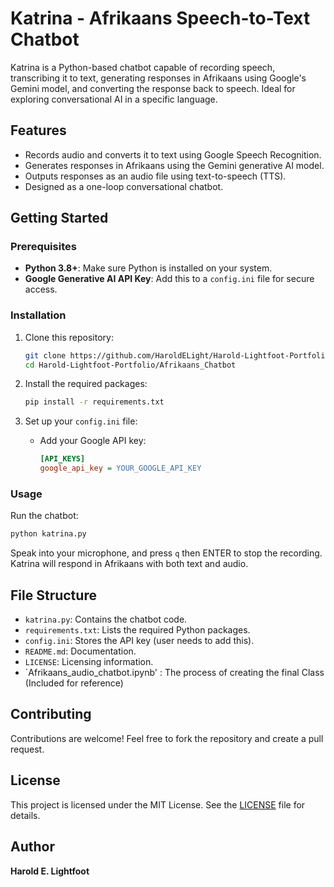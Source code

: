
# Katrina - Afrikaans Speech-to-Text Chatbot

Katrina is a Python-based chatbot capable of recording speech, transcribing it to text, generating responses in Afrikaans using Google's Gemini model, and converting the response back to speech. Ideal for exploring conversational AI in a specific language.

## Features

- Records audio and converts it to text using Google Speech Recognition.
- Generates responses in Afrikaans using the Gemini generative AI model.
- Outputs responses as an audio file using text-to-speech (TTS).
- Designed as a one-loop conversational chatbot.

## Getting Started

### Prerequisites

- **Python 3.8+**: Make sure Python is installed on your system.
- **Google Generative AI API Key**: Add this to a `config.ini` file for secure access.

### Installation

1. Clone this repository:

   ```bash
   git clone https://github.com/HaroldELight/Harold-Lightfoot-Portfolio.git
   cd Harold-Lightfoot-Portfolio/Afrikaans_Chatbot

   ```

2. Install the required packages:

   ```bash
   pip install -r requirements.txt
   ```

3. Set up your `config.ini` file:
   - Add your Google API key:

     ```ini
     [API_KEYS]
     google_api_key = YOUR_GOOGLE_API_KEY
     ```

### Usage

Run the chatbot:

```bash
python katrina.py
```

Speak into your microphone, and press `q` then ENTER to stop the recording. Katrina will respond in Afrikaans with both text and audio.

## File Structure

- `katrina.py`: Contains the chatbot code.
- `requirements.txt`: Lists the required Python packages.
- `config.ini`: Stores the API key (user needs to add this).
- `README.md`: Documentation.
- `LICENSE`: Licensing information.
- `Afrikaans_audio_chatbot.ipynb' : The process of creating the final Class (Included for reference)

## Contributing

Contributions are welcome! Feel free to fork the repository and create a pull request.

## License

This project is licensed under the MIT License. See the [LICENSE](LICENSE) file for details.

## Author

**Harold E. Lightfoot**
